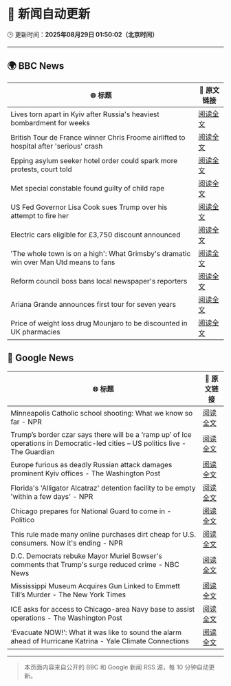 # 🧠 新闻自动更新

🕒 更新时间：**2025年08月29日 01:50:02（北京时间）**

---

## 🌍 BBC News

| 🌐 标题 | 🔗 原文链接 |
|--------|-------------|
| Lives torn apart in Kyiv after Russia's heaviest bombardment for weeks | [阅读全文](https://www.bbc.com/news/articles/cj3ld2r2206o?at_medium=RSS&at_campaign=rss) |
| British Tour de France winner Chris Froome airlifted to hospital after 'serious' crash | [阅读全文](https://www.bbc.com/sport/cycling/articles/c4glv348xjwo?at_medium=RSS&at_campaign=rss) |
| Epping asylum seeker hotel order could spark more protests, court told | [阅读全文](https://www.bbc.com/news/articles/cpqv01lxvyro?at_medium=RSS&at_campaign=rss) |
| Met special constable found guilty of child rape | [阅读全文](https://www.bbc.com/news/articles/c0ml30vgykro?at_medium=RSS&at_campaign=rss) |
| US Fed Governor Lisa Cook sues Trump over his attempt to fire her | [阅读全文](https://www.bbc.com/news/articles/c1dxl6ry4y3o?at_medium=RSS&at_campaign=rss) |
| Electric cars eligible for £3,750 discount announced | [阅读全文](https://www.bbc.com/news/articles/cvgvywyev1do?at_medium=RSS&at_campaign=rss) |
| 'The whole town is on a high': What Grimsby's dramatic win over Man Utd means to fans | [阅读全文](https://www.bbc.com/news/articles/cwy5zp1xg1vo?at_medium=RSS&at_campaign=rss) |
| Reform council boss bans local newspaper's reporters | [阅读全文](https://www.bbc.com/news/articles/cger45p0lv0o?at_medium=RSS&at_campaign=rss) |
| Ariana Grande announces first tour for seven years | [阅读全文](https://www.bbc.com/news/articles/cr74d3k3358o?at_medium=RSS&at_campaign=rss) |
| Price of weight loss drug Mounjaro to be discounted in UK pharmacies | [阅读全文](https://www.bbc.com/news/articles/cvg3ykg4jrro?at_medium=RSS&at_campaign=rss) |

## 📰 Google News

| 🌐 标题 | 🔗 原文链接 |
|--------|-------------|
| Minneapolis Catholic school shooting: What we know so far - NPR | [阅读全文](https://news.google.com/rss/articles/CBMilwFBVV95cUxNUE5jVFhSTE8tQWJHNF9aNXRjTEJFSUhqMThUU21GUmlId19mRnVJUUI3R3dubTBjajkwM256SGNGbWc2UWtwN2h5WTFSVVRiYWg4UzRoLV9DcUJoZHN2bWJxMUYzaHUxdW40d0I5WXB1NkJLQTI5eC13RGpoeTNxYzdxaTJSNE1ucGJPaDg4Q09hTGh4ejFB?oc=5) |
| Trump’s border czar says there will be a ‘ramp up’ of Ice operations in Democratic-led cities – US politics live - The Guardian | [阅读全文](https://news.google.com/rss/articles/CBMiqgFBVV95cUxNS1FLaU5uY191OWVLVlY2Si1TblNGX3pYZlh3TFl2WUxGWFg5WFR1XzdzVTB5MGRlSk00dG1WSmlISXBZN3hYbXNmQnd2V1VsNTVLT0wwaC1xSk5nTVdycERRM29tTHpUWWhfVWJlY29RcVFxbV9YUWR6b3lTUG9WVkExQ1BBUWc1VXpPa3c2M1lmb3lxZlpQSjQ1NXlLLTVSQm1acDItcW85dw?oc=5) |
| Europe furious as deadly Russian attack damages prominent Kyiv offices - The Washington Post | [阅读全文](https://news.google.com/rss/articles/CBMihgFBVV95cUxQV1NiY1lOaHZ6RmdoQU51U1hHX0czai1EN19ValloOVptaVFkRHBJai0tYkJULVl0aWFKVmVjUWFyMFk3LXlnNms2UmhJTnJMY2RyQkxNcm53OTRFYk9EMUROYUhXMGtGQl9DNWtPQ2N6bnJEdDJuU1dyM2RBV29CbVVKWWRsQQ?oc=5) |
| Florida's 'Alligator Alcatraz' detention facility to be empty 'within a few days' - NPR | [阅读全文](https://news.google.com/rss/articles/CBMikgFBVV95cUxPWXNPSU1LSDl6eEhpSDZQSC1ZSDhLdWNFdVNhYWVwT0xLQ2o2SDN6a2dMX045eXlOcm1zSFUtLWpjc0lEWlpfREFVOXgwUk00X3JOWnVEWVJwdkQ1bkJka25IRjdKczAtYnRpLTI0d1hZb3AxU3dMd3RTSmF4UUxLWXpvREF4UWRYeGtTUjJZcmdhZw?oc=5) |
| Chicago prepares for National Guard to come in - Politico | [阅读全文](https://news.google.com/rss/articles/CBMinAFBVV95cUxPZXQxZmp3eW1LcnlwSGxKSTBEODkwa0J3eWp5WC1KRTEwTzMxVXk0Qm8yMEFHQlNEdE96VFI2a1BmdmV5QTZTN2xHc1lpRlRPTzlQVUtSNkJESUMwVU5DSkdsRmtZMmdWOF9aTXZfcjVxV2RTa1k2cm5mb1VyUWJMcHN2TkZhaXY5blVpb0NIYmVzUTZCNjg1cllXeFI?oc=5) |
| This rule made many online purchases dirt cheap for U.S. consumers. Now it's ending - NPR | [阅读全文](https://news.google.com/rss/articles/CBMilwFBVV95cUxOZEg1QllTdUZrNlFjVlBvU25nbXdxRE1IM1Y0Y0pFdTRnbi1vN0hWekc0UkFKa1g3YkIzT25xNk14UXBiWlhWbk5Sb19wc1NDMklRMlVLNE5Cc0ZDQWY2SG5IVlBaUjAyeHF5RVlwS2NKZVh6WlZNNEVvdi04NVFwM0JTS19xOXB2dFVjZGVJN1hSc2VqV0Yw?oc=5) |
| D.C. Democrats rebuke Mayor Muriel Bowser's comments that Trump's surge reduced crime - NBC News | [阅读全文](https://news.google.com/rss/articles/CBMi0AFBVV95cUxNYlhkZGlkUDJDcnVCcEllSTFZTjVCRWtnZjU5d2FtTjFyTFF3UnhqVEZ5WnVDZ3RUdk9tTC1COFd3eXhDVEd3SmdFTnpYNnFlbGQxcDc0Y25XUWZKanZLZmZQcmxnZnZOdTJhMFlZVXhmSW8tY0FKbnk2M1EzZTltaGV6cXVoM1k4eVl3YWR2Sm9rRUg3UjlVWjljenNJSmtuTHZqZno4cFNXeU5uc1dLR19hSk81cDR0d1ZFb2tWa0pMQ2FuU045YlR6U2hzVDd50gFWQVVfeXFMUHFCUkNfRzZPWU1GdmlSUEZuakZhYi1wdzRVNHAxRDMycnI3ZHRidVhxRTAwb2tIanY5Z3Fsb2oweGY3OXNwbVRHb3dDZ0V0YV9OX0k5Q0E?oc=5) |
| Mississippi Museum Acquires Gun Linked to Emmett Till’s Murder - The New York Times | [阅读全文](https://news.google.com/rss/articles/CBMigwFBVV95cUxNNTNIQ0pJb29MUFBvWHhqZUhZNWZWNGt3bUY5R1JuZW9QamoxNzdXaUUxQTZLaXdhNmphUmVUOTFqb2o4cnV6ZnA4N283YllPZlpBbmlGNFFzRV9FbzRHZDRPeGpUTzJ5bVV2eXhseXM0Tnc1UEtaTS0zOEZQc1VVcy13UQ?oc=5) |
| ICE asks for access to Chicago-area Navy base to assist operations - The Washington Post | [阅读全文](https://news.google.com/rss/articles/CBMikAFBVV95cUxOUURFaWhnMmlOUEtycE1tWWZpcXJpWnc1dnU0a3BzLWczZlJZYXNpY3pCbER5SGNxREFjaURuWjdiRThyODJ3dzlvS1kzRUtpZGlCTC14bWwzQXZlRTNTR3g3ZGxvNWNiNkJoa0tITlZoYWVrVDRfakdMUW9HVDl3ZS1xYWI4eURpT2JvODRkZDM?oc=5) |
| ‘Evacuate NOW!’: What it was like to sound the alarm ahead of Hurricane Katrina - Yale Climate Connections | [阅读全文](https://news.google.com/rss/articles/CBMiuwFBVV95cUxNekE2V1AtNkU3U1FNSjQ0eEJNejdHYm4xaDVWbkZIR0tyeFhIc3d3TEV6emNueHBza2pVSm42MkJYR1M0WTZvLWE2am9xdFFMTjk0dGlOU3lac2pCVjAtQmtaQ3psUGVTcFh6TmpRWVRpM1g1ODM0T1NMR0g0dFFfY3B1RmpsUXM4QkdZLUN2SndwdXBWaUxuR3lOUTY1QThnRVBWV0dWeE05YTlhbm1uS1pYR0Y1Mzl4aDM4?oc=5) |

---
> 本页面内容来自公开的 BBC 和 Google 新闻 RSS 源，每 10 分钟自动更新。